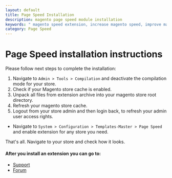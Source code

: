 ```yaml
---
layout: default
title: Page Speed Installation
description: magento page speed module installation
keywords: " magento speed extension, increase magento speed, improve magento speed, optimize magento speed, magento speed optimization, magento page speed module "
category: Page Speed
---
```


# Page Speed installation instructions

Please follow next steps to complete the installation:

1. Navigate to `Admin > Tools > Compilation` and deactivate the compilation
mode for your store.
2. Check if your Magento store cache is enabled.
3. Unpack all files from extension archive into your magento store root directory.
4. Refresh your magento store cache.
5. Logout from your store admin and then login back, to refresh your admin user
access rights.

* Navigate to `System > Configuration > Templates-Master > Page Speed` and
enable extension for any store you need.

That's all. Navigate to your store and check how it looks.

#### After you install an extension you can go to:

* [Support](https://swissuplabs.com/contacts/)
* [Forum](https://swissuplabs.com/magento-forum/)

